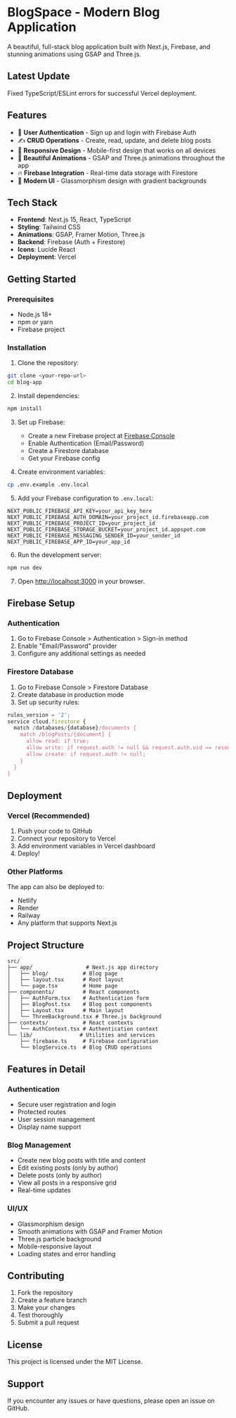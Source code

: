 # BlogSpace - Modern Blog Application

A beautiful, full-stack blog application built with Next.js, Firebase, and stunning animations using GSAP and Three.js.

## Latest Update
Fixed TypeScript/ESLint errors for successful Vercel deployment.

## Features

- 🔐 **User Authentication** - Sign up and login with Firebase Auth
- ✍️ **CRUD Operations** - Create, read, update, and delete blog posts
- 📱 **Responsive Design** - Mobile-first design that works on all devices
- 🎨 **Beautiful Animations** - GSAP and Three.js animations throughout the app
- 🔥 **Firebase Integration** - Real-time data storage with Firestore
- 🌟 **Modern UI** - Glassmorphism design with gradient backgrounds

## Tech Stack

- **Frontend**: Next.js 15, React, TypeScript
- **Styling**: Tailwind CSS
- **Animations**: GSAP, Framer Motion, Three.js
- **Backend**: Firebase (Auth + Firestore)
- **Icons**: Lucide React
- **Deployment**: Vercel

## Getting Started

### Prerequisites

- Node.js 18+ 
- npm or yarn
- Firebase project

### Installation

1. Clone the repository:
```bash
git clone <your-repo-url>
cd blog-app
```

2. Install dependencies:
```bash
npm install
```

3. Set up Firebase:
   - Create a new Firebase project at [Firebase Console](https://console.firebase.google.com/)
   - Enable Authentication (Email/Password)
   - Create a Firestore database
   - Get your Firebase config

4. Create environment variables:
```bash
cp .env.example .env.local
```

5. Add your Firebase configuration to `.env.local`:
```env
NEXT_PUBLIC_FIREBASE_API_KEY=your_api_key_here
NEXT_PUBLIC_FIREBASE_AUTH_DOMAIN=your_project_id.firebaseapp.com
NEXT_PUBLIC_FIREBASE_PROJECT_ID=your_project_id
NEXT_PUBLIC_FIREBASE_STORAGE_BUCKET=your_project_id.appspot.com
NEXT_PUBLIC_FIREBASE_MESSAGING_SENDER_ID=your_sender_id
NEXT_PUBLIC_FIREBASE_APP_ID=your_app_id
```

6. Run the development server:
```bash
npm run dev
```

7. Open [http://localhost:3000](http://localhost:3000) in your browser.

## Firebase Setup

### Authentication
1. Go to Firebase Console > Authentication > Sign-in method
2. Enable "Email/Password" provider
3. Configure any additional settings as needed

### Firestore Database
1. Go to Firebase Console > Firestore Database
2. Create database in production mode
3. Set up security rules:

```javascript
rules_version = '2';
service cloud.firestore {
  match /databases/{database}/documents {
    match /blogPosts/{document} {
      allow read: if true;
      allow write: if request.auth != null && request.auth.uid == resource.data.authorId;
      allow create: if request.auth != null;
    }
  }
}
```

## Deployment

### Vercel (Recommended)

1. Push your code to GitHub
2. Connect your repository to Vercel
3. Add environment variables in Vercel dashboard
4. Deploy!

### Other Platforms

The app can also be deployed to:
- Netlify
- Render
- Railway
- Any platform that supports Next.js

## Project Structure

```
src/
├── app/                 # Next.js app directory
│   ├── blog/           # Blog page
│   ├── layout.tsx      # Root layout
│   └── page.tsx        # Home page
├── components/         # React components
│   ├── AuthForm.tsx    # Authentication form
│   ├── BlogPost.tsx    # Blog post components
│   ├── Layout.tsx      # Main layout
│   └── ThreeBackground.tsx # Three.js background
├── contexts/           # React contexts
│   └── AuthContext.tsx # Authentication context
└── lib/               # Utilities and services
    ├── firebase.ts     # Firebase configuration
    └── blogService.ts  # Blog CRUD operations
```

## Features in Detail

### Authentication
- Secure user registration and login
- Protected routes
- User session management
- Display name support

### Blog Management
- Create new blog posts with title and content
- Edit existing posts (only by author)
- Delete posts (only by author)
- View all posts in a responsive grid
- Real-time updates

### UI/UX
- Glassmorphism design
- Smooth animations with GSAP and Framer Motion
- Three.js particle background
- Mobile-responsive layout
- Loading states and error handling

## Contributing

1. Fork the repository
2. Create a feature branch
3. Make your changes
4. Test thoroughly
5. Submit a pull request

## License

This project is licensed under the MIT License.

## Support

If you encounter any issues or have questions, please open an issue on GitHub.